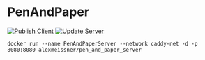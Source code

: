 # PenAndPaper

[![Publish Client](https://github.com/AlexMeissner/PenAndPaper/actions/workflows/publish-client.yml/badge.svg)](https://github.com/AlexMeissner/PenAndPaper/actions/workflows/publish-client.yml)
[![Update Server](https://github.com/AlexMeissner/PenAndPaper/actions/workflows/update-server.yml/badge.svg)](https://github.com/AlexMeissner/PenAndPaper/actions/workflows/update-server.yml)

``docker run --name PenAndPaperServer --network caddy-net -d -p 8080:8080 alexmeissner/pen_and_paper_server``
